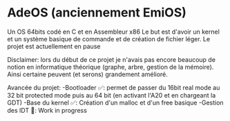 # AdeOS (anciennement EmiOS)
Un OS 64bits codé en C et en Assembleur x86
Le but est d'avoir un kernel et un système basique de commande et de création de fichier léger.
Le projet est actuellement en pause

Disclaimer: lors du début de ce projet je n'avais pas encore beaucoup de notion en informatique théorique (graphe, arbre, gestion de la mémoire). Ainsi certaine peuvent (et serons) grandement amélioré.

Avancée du projet:
-Bootloader ✅: permet de passer du 16bit real mode au 32 bit protected mode puis au 64 bit (en activant l'A20 et en chargeant la GDT)
-Base du kernel ✅: Création d'un malloc et d'un free basique 
-Gestion des IDT 🚧: Work in progress

